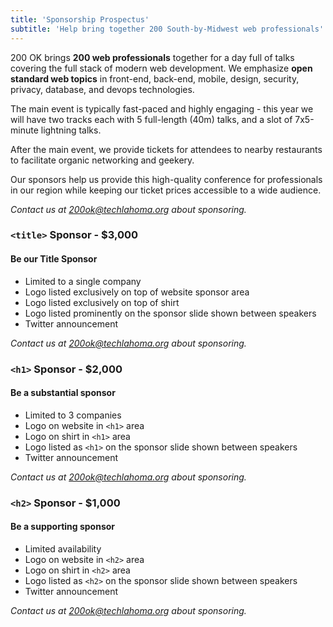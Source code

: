 ```yaml
---
title: 'Sponsorship Prospectus'
subtitle: 'Help bring together 200 South-by-Midwest web professionals'
---
```

200 OK brings **200 web professionals** together for a day full of talks covering the full stack of modern web development. We emphasize **open standard web topics** in front-end, back-end, mobile, design, security, privacy, database, and devops technologies.

The main event is typically fast-paced and highly engaging - this year we will have two tracks each with 5 full-length (40m) talks, and a slot of 7x5-minute lightning talks.

After the main event, we provide tickets for attendees to nearby restaurants to facilitate organic networking and geekery.

Our sponsors help us provide this high-quality conference for professionals in our region while keeping our ticket prices accessible to a wide audience.

*Contact us at <a href="mailto:200ok@techlahoma.org">200ok@techlahoma.org</a> about sponsoring.*

### `<title>` Sponsor - $3,000
#### Be our Title Sponsor
* Limited to a single company
* Logo listed exclusively on top of website sponsor area
* Logo listed exclusively on top of shirt
* Logo listed prominently on the sponsor slide shown between speakers
* Twitter announcement

*Contact us at <a href="mailto:200ok@techlahoma.org">200ok@techlahoma.org</a> about sponsoring.*

### `<h1>` Sponsor - $2,000
#### Be a substantial sponsor
* Limited to 3 companies
* Logo on website in `<h1>` area
* Logo on shirt in `<h1>` area
* Logo listed as `<h1>` on the sponsor slide shown between speakers
* Twitter announcement

*Contact us at <a href="mailto:200ok@techlahoma.org">200ok@techlahoma.org</a> about sponsoring.*

### `<h2>` Sponsor - $1,000
#### Be a supporting sponsor
* Limited availability
* Logo on website in `<h2>` area
* Logo on shirt in `<h2>` area
* Logo listed as `<h2>` on the sponsor slide shown between speakers
* Twitter announcement

*Contact us at <a href="mailto:200ok@techlahoma.org">200ok@techlahoma.org</a> about sponsoring.*
